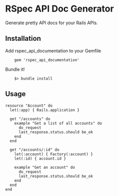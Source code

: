 # RSpec API Doc Generator

Generate pretty API docs for your Rails APIs.

## Installation

Add rspec_api_documentation to your Gemfile

		gem 'rspec_api_documentation'

Bundle it!

		$> bundle install

## Usage

    resource "Account" do
      let(:app) { Rails.application }

      get "/accounts" do
        example "Get a list of all accounts" do
          do_request
          last_response.status.should be_ok
        end
      end

      get "/accounts/:id" do
        let(:account) { Factory(:account) }
        let(:id) { account.id }

        example "Get an account" do
          do_request
          last_response.status.should be_ok
        end
      end
    end
